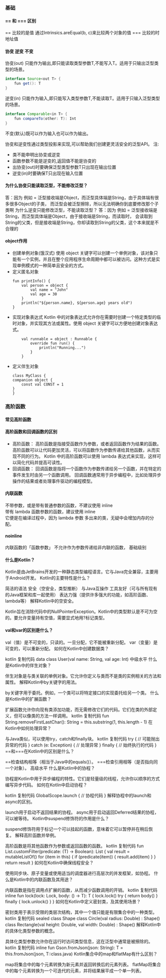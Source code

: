 
### 基础
#### == 和 === 区别
== 比较的是值 通过Intrinsics.areEqual(b, c)来比较两个对象的值
=== 比较的时地址值


#### 协变 逆变 不变
协变(out) 只能作为输出,即只能读取类型参数T,不能写入T。适用于只输出泛型类型的场景。

```JAVA
interface Source<out T> {
    fun get(): T 
}
```
逆变(in) 只能作为输入,即只能写入类型参数T,不能读取T。适用于只输入泛型类型的场景。

```JAVA
interface Comparable<in T> {
    fun compareTo(other: T): Int
}
```
不变(默认)既可以作为输入也可以作为输出。

协变和逆变性通过类型投影来实现,可以帮助我们创建更灵活安全的泛型API。
注:
-   类不能申明出协变或逆变  
-   函数参数不能是逆变的,返回值不能是协变的  
-   出协变(out)时要确保泛型类型参数T只出现在输出位置  
-   逆变(in)时要确保T只出现在输入位置  

#### 为什么协变只能读取泛型，不能修改泛型？
答：因为 例如<Object> = <String> 泛型接收端是Object，而泛型具体端是String，由于具体端有很多很多Object的子类，
而泛型会被泛型擦除，所以无法明确你到底要修改那个子类啊
为什么逆变只能修改泛型，不能读取泛型？
答：因为 例如<String> = <Object> 泛型接收端是String，而泛型具体端是Object，由于接收端是String，而读取时，
会读取到String的父类，但是接收端是String，你却读取到String的父类，这个本来就是不合理的

#### object作用
- 创建单例对象(饿汉式)
    使用 object 关键字可以创建一个单例对象，该对象只能有一个实例，并且在整个应用程序生命周期中都可以被访问。这种方式是实现单例模式的一种简单且安全的方式。
- 定义匿名对象
    ```
    fun printInfo() {
        val person = object {
            val name = "John"
            val age = 30
        }
        println("${person.name}, ${person.age} years old")
    }
    ```
- 实现对象表达式
Kotlin 中的对象表达式允许你在需要时创建一个特定类型的临时对象，并实现其方法或属性。使用 object 关键字可以方便地创建对象表达式。
    ```
        val runnable = object : Runnable {
            override fun run() {
                println("Running...")
            }
        }
    ```
-  定义伴生对象
    ```
    class MyClass {
    companion object {
        const val CONST = 1
    }  
    }
    ```


### 高阶函数

#### 常见高阶函数

#### 高阶函数和回调函数的区别
-   高阶函数：
高阶函数是指接受函数作为参数，或者返回函数作为结果的函数。
高阶函数可以让代码更加灵活，可以将函数作为参数传递给其他函数，从而实现不同的行为。
Kotlin 中的高阶函数可以使用 lambda 表达式来实现，这样可以简化代码并提高可读性。
-   回调函数：
回调函数是指将一个函数作为参数传递给另一个函数，并在特定的事件发生时由另一个函数调用。
回调函数通常用于异步编程中，比如处理异步操作的结果或者处理事件驱动的编程模型。

#### 内联函数
不带参数，或是带有普通参数的函数，不建议使用 inline  
带有 lambda 函数参数的函数，建议使用 inline  
它便是在编译过程中，因为 lambda 参数 多出来的类，无疑中会增加内存的分配。

#### noinline 
内联函数的「函数参数」 不允许作为参数传递给非内联的函数，
基础级别


#### 什么是Kotlin？

Kotlin是由JetBrains开发的一种静态类型编程语言。它与Java完全兼容，主要用于Android开发。
Kotlin的主要特性是什么？

简洁的语法
安全（空安全，类型推断）
与Java互操作
工具友好（可与所有现有的Java框架和库一起使用）
表达力强（提供许多强大的功能，如高阶函数、lambda等）
解释Kotlin中的空安全。

Kotlin旨在消除代码中的NullPointerException。Kotlin中的类型默认是不可为空的。要允许变量持有空值，需要显式地用?标记类型。
#### val和var的区别是什么？

val（值）是不可变的，只读的。一旦分配，它不能被重新分配。
var（变量）是可变的，可以重新分配。
如何在Kotlin中创建数据类？

kotlin
复制代码
data class User(val name: String, val age: Int)
中级水平
什么是Kotlin中的伴生对象？

伴生对象是与类关联的单例对象。它允许你定义与类而不是类的实例相关的方法和属性。
解释Kotlin中by关键字的用法。

by关键字用于委托。例如，一个类可以将特定接口的实现委托给另一个类。
什么是Kotlin中的扩展函数？

扩展函数允许你向现有类添加功能，而无需修改它们的代码。它们在类的外部定义，但可以像类的方法一样调用。
kotlin
复制代码
fun String.removeFirstLastChar(): String = this.substring(1, this.length - 1)
在Kotlin中如何处理异常？

与Java类似，可以使用try，catch和finally块。
kotlin
复制代码
try {
    // 可能抛出异常的代码
} catch (e: Exception) {
    // 处理异常
} finally {
    // 始终执行的代码
}
==和===在Kotlin中的区别是什么？

==检查结构相等（相当于Java中的equals()）。
===检查引用相等（是否指向同一个对象）。
高级水平
什么是Kotlin中的协程？

协程是Kotlin中用于异步编程的特性。它们是轻量级的线程，允许你以顺序的方式编写异步代码。
如何在Kotlin中启动协程？

kotlin
复制代码
GlobalScope.launch {
    // 协程代码
}
解释协程中的launch和async的区别。

launch用于启动不返回结果的协程。
async用于启动返回Deferred结果的协程，可以被等待。
Kotlin中suspend修饰符的作用是什么？

suspend修饰符用于标记一个可以挂起的函数，意味着它可以暂停并在稍后恢复。
解释高阶函数并举例。

高阶函数是将其他函数作为参数或返回函数的函数。
kotlin
复制代码
fun <T> List<T>.customFilter(predicate: (T) -> Boolean): List<T> {
    val result = mutableListOf<T>()
    for (item in this) {
        if (predicate(item)) {
            result.add(item)
        }
    }
    return result
}
如何在Kotlin中确保线程安全？

使用同步块、原子变量或使用适当的调度器进行高层次的并发框架，如协程。
什么是Kotlin中的内联函数及其用途？

内联函数是指在调用点扩展的函数，从而减少函数调用的开销。
kotlin
复制代码
inline fun <T> lock(lock: Lock, body: () -> T): T {
    lock.lock()
    try {
        return body()
    } finally {
        lock.unlock()
    }
}
如何在Kotlin中定义密封类，及其使用场景？

密封类用于表示受限的类层次结构，其中一个值只能是有限集合中的一种类型。
kotlin
复制代码
sealed class Shape
class Circle(val radius: Double) : Shape()
class Rectangle(val height: Double, val width: Double) : Shape()
解释Kotlin中的具体化类型参数的概念。

具体化类型参数允许你在运行时访问类型信息，这在泛型中通常是被擦除的。
kotlin
复制代码
inline fun <reified T> Gson.fromJson(json: String): T = this.fromJson(json, T::class.java)
Kotlin集合中的map和flatMap有什么区别？

map将集合中的每个元素转换为新元素并返回转换后的元素列表。
flatMap将集合中的每个元素转换为一个可迭代的元素，并将结果展平成一个单一列表。